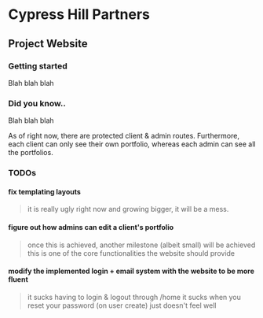 # Cypress Hill Partners
## Project Website

### Getting started
Blah blah blah

### Did you know..
Blah blah blah

As of right now, there are protected client & admin routes. Furthermore, each client can only see their own portfolio, whereas 
each admin can see all the portfolios.

### TODOs

#### fix templating layouts
  > it is really ugly right now and growing bigger, it will be a mess.
#### figure out how admins can edit a client's portfolio
  > once this is achieved, another milestone (albeit small) will be achieved
    this is one of the core functionalities the website should provide
#### modify the implemented login + email system with the website to be more fluent
  > it sucks having to login & logout through /home
  > it sucks when you reset your password (on user create)
    just doesn't feel well
